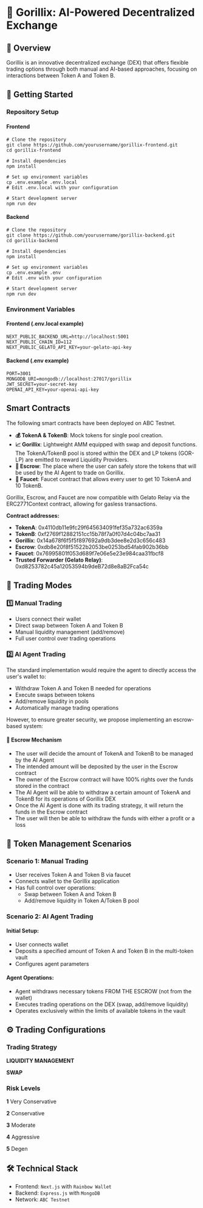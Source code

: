# 🦍 Gorillix: AI-Powered Decentralized Exchange

## 📝 Overview

Gorillix is an innovative decentralized exchange (DEX) that offers flexible trading options through both manual and AI-based approaches, focusing on interactions between Token A and Token B.

## 🚀 Getting Started

### Repository Setup

#### Frontend
```
# Clone the repository
git clone https://github.com/yourusername/gorillix-frontend.git
cd gorillix-frontend

# Install dependencies
npm install

# Set up environment variables
cp .env.example .env.local
# Edit .env.local with your configuration

# Start development server
npm run dev
```

#### Backend
```
# Clone the repository
git clone https://github.com/yourusername/gorillix-backend.git
cd gorillix-backend

# Install dependencies
npm install

# Set up environment variables
cp .env.example .env
# Edit .env with your configuration

# Start development server
npm run dev
```

### Environment Variables

#### Frontend (.env.local example)
```
NEXT_PUBLIC_BACKEND_URL=http://localhost:5001
NEXT_PUBLIC_CHAIN_ID=112
NEXT_PUBLIC_GELATO_API_KEY=your-gelato-api-key
```

#### Backend (.env example)
```
PORT=3001
MONGODB_URI=mongodb://localhost:27017/gorillix
JWT_SECRET=your-secret-key
OPENAI_API_KEY=your-openai-api-key
```

## Smart Contracts

The following smart contracts have been deployed on ABC Testnet.

- **💰 TokenA & TokenB**: Mock tokens for single pool creation.
- **📈 Gorillix**: Lightweight AMM equipped with swap and deposit functions. The TokenA/TokenB pool is stored within the DEX and LP tokens (GOR-LP) are emitted to reward Liquidity Providers.
- **🔐 Escrow**: The place where the user can safely store the tokens that will be used by the AI Agent to trade on Gorillix.
- **🚰 Faucet**: Faucet contract that allows every user to get 10 TokenA and 10 TokenB.

Gorillix, Escrow, and Faucet are now compatible with Gelato Relay via the ERC2771Context contract, allowing for gasless transactions.

**Contract addresses:**
- **TokenA**: 0x4110db11e9fc29f645634091fef35a732ac6359a
- **TokenB**: 0xf2769f12882151cc15b78f7a0f07d4c04bc7aa31
- **Gorillix**: 0x14a678f6f5f5f897692a9db3dee8e2d3c656c483
- **Escrow**: 0xdb8e20f8f51522b2053be0253bd54fab902b36bb
- **Faucet**: 0x76995801f053d689f7e06e5e23e984caa31fbcf8
- **Trusted Forwarder (Gelato Relay)**: 0xd8253782c45a12053594b9deB72d8e8aB2Fca54c

## 💫 Trading Modes

### 1️⃣ Manual Trading

* Users connect their wallet
* Direct swap between Token A and Token B
* Manual liquidity management (add/remove)
* Full user control over trading operations

### 2️⃣ AI Agent Trading

The standard implementation would require the agent to directly access the user's wallet to:

* Withdraw Token A and Token B needed for operations
* Execute swaps between tokens
* Add/remove liquidity in pools
* Automatically manage trading operations

However, to ensure greater security, we propose implementing an escrow-based system:

#### 🔐 Escrow Mechanism

* The user will decide the amount of TokenA and TokenB to be managed by the AI Agent
* The intended amount will be deposited by the user in the Escrow contract
* The owner of the Escrow contract will have 100% rights over the funds stored in the contract
* The AI Agent will be able to withdraw a certain amount of TokenA and TokenB for its operations of Gorillix DEX
* Once the AI Agent is done with its trading strategy, it will return the funds in the Escrow contract
* The user will then be able to withdraw the funds with either a profit or a loss

## 🔄 Token Management Scenarios

### Scenario 1: Manual Trading

* User receives Token A and Token B via faucet
* Connects wallet to the Gorillix application
* Has full control over operations:
  * Swap between Token A and Token B
  * Add/remove liquidity in Token A/Token B pool

### Scenario 2: AI Agent Trading

#### Initial Setup:
* User connects wallet
* Deposits a specified amount of Token A and Token B in the multi-token vault
* Configures agent parameters

#### Agent Operations:
* Agent withdraws necessary tokens FROM THE ESCROW (not from the wallet)
* Executes trading operations on the DEX (swap, add/remove liquidity)
* Operates exclusively within the limits of available tokens in the vault

## ⚙️ Trading Configurations

### Trading Strategy

**LIQUIDITY MANAGEMENT**

**SWAP**

### Risk Levels

**1** Very Conservative

**2** Conservative

**3** Moderate

**4** Aggressive

**5** Degen

## 🛠 Technical Stack

* Frontend: `Next.js` with `Rainbow Wallet`
* Backend: `Express.js` with `MongoDB`
* Network: `ABC Testnet`